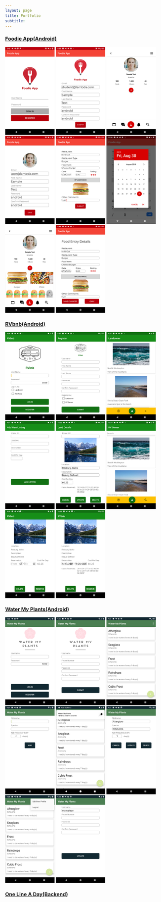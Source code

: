 ```yaml
---
layout: page
title: Portfolio
subtitle: 
---
```


### [Foodie App(Android)](https://github.com/build-week-foodie-fun/Android)

<img src="/img/foodie/applauncher.png" alt="Login" width="160px"> <img src="/img/foodie/updatedregistration.png" alt="Registration" width="160px"> <img src="/img/foodie/home.png" alt="Homepage" width="160px"> <img src="/img/foodie/updatedprofile.png" alt="Profile" width="160px"> <img src="/img/foodie/updatednewfoodentry.png" alt="Create New Food Entry" width="160px"> <img src="/img/foodie/calendar.png" alt="Calendar" width="160px"> <img src="/img/foodie/updatedhome.png" alt="Homepage" width="160px"> <img src="/img/foodie/details.png" alt="Details" width="160px">

### [RVbnb(Android)](https://github.com/RVbnb/rvbnb_android)

<img src="/img/rvbnb/login.png" alt="Login" width="160px"> <img src="/img/rvbnb/registration.png" alt="Registration" width="160px"> <img src="/img/rvbnb/landowner_list.png" alt="Landowner Homepage" width="160px"> <img src="/img/rvbnb/landowner_add_listing.png" alt="Add New Listing" width="160px"> <img src="/img/rvbnb/landowner_details.png" alt="Land Details" width="160px"> <img src="/img/rvbnb/rvowner_list.png" alt="RV Owner Homepage" width="160px"> <img src="/img/rvbnb/rvowner_reservation.png" alt="Reservation" width="160px"> <img src="/img/rvbnb/rvowner_reservation_details.png" alt="Reservation Details" width="160px"> 

### [Water My Plants(Android)](https://github.com/Water-MyPlants/ANDROID)

<img src="/img/water_my_plants/login.png" alt="Login" width="160px"> <img src="/img/water_my_plants/register.png" alt="Registration" width="160px"> <img src="/img/water_my_plants/plantlist.png" alt="Homepage" width="160px"> <img src="/img/water_my_plants/addplant.png" alt="Add Plant" width="160px"> <img src="/img/water_my_plants/notification.png" alt="Notification" width="160px"> <img src="/img/water_my_plants/updateplant.png" alt="Update Plant Details" width="160px"> <img src="/img/water_my_plants/optionsmenu.png" alt="Options Menu" width="160px"> <img src="/img/water_my_plants/updateprofile.png" alt="Update Profile" width="160px"> 

### [One Line A Day(Backend)](https://github.com/One-Line-A-Day-11-19/Back-end)
